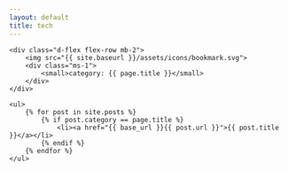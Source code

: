 ```yaml
---
layout: default
title: tech
---
```

<div class="ms-2 me-2">

    <div class="d-flex flex-row mb-2">
        <img src="{{ site.baseurl }}/assets/icons/bookmark.svg">
        <div class="ms-1">
            <small>category: {{ page.title }}</small>
        </div>
    </div>

    <ul>
        {% for post in site.posts %}
            {% if post.category == page.title %}
                <li><a href="{{ base_url }}{{ post.url }}">{{ post.title }}</a></li>
            {% endif %}
        {% endfor %}
    </ul>


</div>